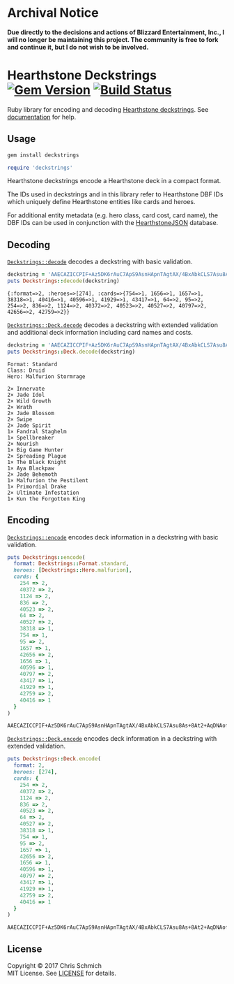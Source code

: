 # Archival Notice

**Due directly to the decisions and actions of Blizzard Entertainment, Inc., I will no longer be maintaining this project. The community is free to fork and continue it, but I do not wish to be involved.**

# Hearthstone Deckstrings [![Gem Version](https://badge.fury.io/rb/deckstrings.svg)](http://rubygems.org/gems/deckstrings) [![Build Status](https://travis-ci.org/schmich/hearthstone-deckstrings.svg?branch=master)](https://travis-ci.org/schmich/hearthstone-deckstrings)

Ruby library for encoding and decoding [Hearthstone deckstrings](https://hearthsim.info/docs/deckstrings/). See [documentation](http://www.rubydoc.info/github/schmich/hearthstone-deckstrings) for help.

## Usage

```bash
gem install deckstrings
```

```ruby
require 'deckstrings'
```

Hearthstone deckstrings encode a Hearthstone deck in a compact format.

The IDs used in deckstrings and in this library refer to Hearthstone DBF IDs which uniquely define Hearthstone entities like cards and heroes.

For additional entity metadata (e.g. hero class, card cost, card name), the DBF IDs can be used in conjunction with the [HearthstoneJSON](https://hearthstonejson.com/) database.

## Decoding

[`Deckstrings::decode`](http://www.rubydoc.info/github/schmich/hearthstone-deckstrings/Deckstrings#decode-class_method) decodes a deckstring with basic validation.

```ruby
deckstring = 'AAECAZICCPIF+Az5DK6rAuC7ApS9AsnHApnTAgtAX/4BxAbkCLS7Asu8As+8At2+AqDNAofOAgA='
puts Deckstrings::decode(deckstring)
```

```text
{:format=>2, :heroes=>[274], :cards=>{754=>1, 1656=>1, 1657=>1, 38318=>1, 40416=>1, 40596=>1, 41929=>1, 43417=>1, 64=>2, 95=>2, 254=>2, 836=>2, 1124=>2, 40372=>2, 40523=>2, 40527=>2, 40797=>2, 42656=>2, 42759=>2}}
```

[`Deckstrings::Deck.decode`](http://www.rubydoc.info/github/schmich/hearthstone-deckstrings/Deckstrings/Deck#decode-class_method) decodes a deckstring with extended validation and additional deck information including card names and costs.

```ruby
deckstring = 'AAECAZICCPIF+Az5DK6rAuC7ApS9AsnHApnTAgtAX/4BxAbkCLS7Asu8As+8At2+AqDNAofOAgA='
puts Deckstrings::Deck.decode(deckstring)
```

```text
Format: Standard
Class: Druid
Hero: Malfurion Stormrage

2× Innervate
2× Jade Idol
2× Wild Growth
2× Wrath
2× Jade Blossom
2× Swipe
2× Jade Spirit
1× Fandral Staghelm
1× Spellbreaker
2× Nourish
1× Big Game Hunter
2× Spreading Plague
1× The Black Knight
1× Aya Blackpaw
2× Jade Behemoth
1× Malfurion the Pestilent
1× Primordial Drake
2× Ultimate Infestation
1× Kun the Forgotten King
```

## Encoding

[`Deckstrings::encode`](http://www.rubydoc.info/github/schmich/hearthstone-deckstrings/Deckstrings#encode-class_method) encodes deck information in a deckstring with basic validation.

```ruby
puts Deckstrings::encode(
  format: Deckstrings::Format.standard,
  heroes: [Deckstrings::Hero.malfurion],
  cards: {
    254 => 2,
    40372 => 2,
    1124 => 2,
    836 => 2,
    40523 => 2,
    64 => 2,
    40527 => 2,
    38318 => 1,
    754 => 1,
    95 => 2,
    1657 => 1,
    42656 => 2,
    1656 => 1,
    40596 => 1,
    40797 => 2,
    43417 => 1,
    41929 => 1,
    42759 => 2,
    40416 => 1    
  }
)
```

```text
AAECAZICCPIF+Az5DK6rAuC7ApS9AsnHApnTAgtAX/4BxAbkCLS7Asu8As+8At2+AqDNAofOAgA=
```

[`Deckstrings::Deck.encode`](http://www.rubydoc.info/github/schmich/hearthstone-deckstrings/Deckstrings/Deck#encode-class_method) encodes deck information in a deckstring with extended validation.

```ruby
puts Deckstrings::Deck.encode(
  format: 2,
  heroes: [274],
  cards: {
    254 => 2,
    40372 => 2,
    1124 => 2,
    836 => 2,
    40523 => 2,
    64 => 2,
    40527 => 2,
    38318 => 1,
    754 => 1,
    95 => 2,
    1657 => 1,
    42656 => 2,
    1656 => 1,
    40596 => 1,
    40797 => 2,
    43417 => 1,
    41929 => 1,
    42759 => 2,
    40416 => 1    
  }
)
```

```text
AAECAZICCPIF+Az5DK6rAuC7ApS9AsnHApnTAgtAX/4BxAbkCLS7Asu8As+8At2+AqDNAofOAgA=
```

## License

Copyright &copy; 2017 Chris Schmich  
MIT License. See [LICENSE](LICENSE) for details.
